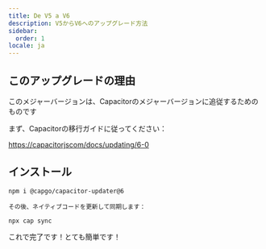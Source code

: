 ```yaml
---
title: De V5 a V6
description: V5からV6へのアップグレード方法
sidebar:
  order: 1
locale: ja
---
```


## このアップグレードの理由

このメジャーバージョンは、Capacitorのメジャーバージョンに追従するためのものです

まず、Capacitorの移行ガイドに従ってください：

[https://capacitorjscom/docs/updating/6-0](https://capacitorjscom/docs/updating/6-0/)

## インストール

`npm i @capgo/capacitor-updater@6`

`その後、ネイティブコードを更新して同期します：`

`npx cap sync`

これで完了です！とても簡単です！